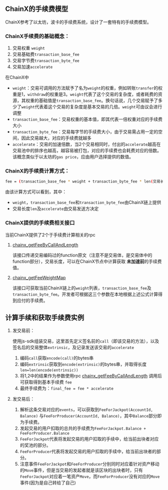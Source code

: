 ## ChainX的手续费模型

ChainX参考了以太坊，波卡的手续费系统，设计了一套特有的手续费模型。

### ChainX手续费的基础概念：

1. 交易权重 `weight`
2. 交易基础费`transaction_base_fee`
3. 交易字节费`transaction_byte_fee`
4. 交易加速`accelerate`

在ChainX中

* `weight`：交易可调用的方法赋予了名为`weight`的权重，例如转账`transfer`的权重是1，`withdraw`的权重是3。`weight`代表了这个交易的复杂度，或者耗费的资源，其权重的基础值是`transaction_base_fee`。换句话说，几个交易赋予了多少了`weight`代表着这个交易的复杂度是基本交易的几倍。`weight`可由议会进行调整
* `transaction_base_fee`：交易权重的基本值，即其代表一倍权重对应的手续费大小
* `transaction_byte_fee`：交易每字节的手续费大小，由于交易需占用一定的空间，因此交易越大，对应的手续费就越多
* `accelerate`：交易的加速倍数，当2个交易相同时，付出的`accelerate`越高在交易池中的排序也越高，越容易被打包，对应的手续费也会耗费对应的倍数。该概念类似于以太坊的`gas price`，应由用户选择提供的数值。

### ChainX的手续费计算方式：

```bash
fee = (transaction_base_fee * weight + transaction_byte_fee * len(交易长度)) * accelerate
```

由该计算方式可以看到，其中：

* `weight`，`transaction_base_fee`和`transaction_byte_fee`由ChainX链上提供
* 交易长度`len`及`accelerate`由交易发送方决定

###  ChainX提供的手续费相关接口

当前ChainX提供了2个于手续费计算相关的rpc

1. [chainx_getFeeByCallAndLength](RPC#chainx_getFeeByCallAndLength)

   该接口传递交易编码过的function原文（注意不是交易体，是交易体中的function部分），交易长度，可以在ChainX节点中计算获取 **未加速前**的手续费值。

2. [chainx_getFeeWeightMap](RPC#chainx_getFeeWeightMap)

   该接口可获取当前ChainX链上的`weight`列表，`transaction_base_fee`及`transaction_byte_fee`。开发者可根据这三个参数在本地根据上述公式计算得到应付的手续费。

## 计算手续和获取手续费实例

1. 发交易前：

   使用js-sdk组装交易，这里首先定义签名前的`call`（即该交易的方法），以及签名后的交易整体`extrinsic`，及记录发送该交易的`accelerate`

   1. 编码`call`获取`encode(call)`的bytes串
   2. 编码`extrinsic`获取到`encode(extrinsic)`的bytes串，并取得长度`len=len(encode(entrinsic))`
   3. 将1,2中的结果作为参数使用rpc [chainx_getFeeByCallAndLength](RPC#chainx_getFeeByCallAndLength) 调用后可获取得到基本手续费 `fee`
   4. 最终手续费为：`final_fee = fee * accelerate`

2. 发交易后：

   1. 解析这条交易对应的`events`，可以获取到`FeeForJackpot(AccountId, Balance)`  与`FeeForProducer(AccountId, Balance)`，其中`Balance`部分即为手续费。
   2. 发起交易的用户扣取的总共的手续费为`FeeForJackpot.Balance + FeeForProducer.Balance `
   3. `FeeForJackpot`代表将发起交易的用户扣取的手续中，给当前出块者对应的奖池的部分。
   4. `FeeForProducer`代表将发起交易的用户扣取的手续中，给当前出块者的部分。
   5. 注意事件`FeeForJackpot`和`FeeForProducer`分别同时对应着针对资产移动的`Move`事件，但是当交易的发起者就是该区块的出块者时，只有`FeeForJackpot`对应着一笔资产`Move`，而`FeeForProducer`没有对应的`Move`事件(因为是自己转给了自己)
